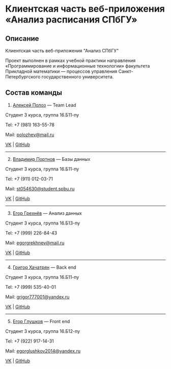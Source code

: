 # Клиентская часть веб-приложения «Анализ расписания СПбГУ»
## Описание
Клиентская часть веб-приложения "Анализ СПбГУ" 

Проект выполнен в рамках учебной практики направления «Программирование и информационные технологии» факультета Прикладной математики — процессов управления Санкт-Петербургского государственного университета.

## Состав команды
1. [Алексей Полоз](https://github.com/kosyachniy) — Team Lead

Студент 3 курса, группа 16.Б11-пу

Tel: +7 (981) 163-55-78

Mail: polozhev@mail.ru

[VK](https://vk.com/freakiller) | [GitHub](https://github.com/kosyachniy)

-----

2. [Владимир Портнов](https://github.com/VPortnov) — Базы данных

Студент 3 курса, группа 16.Б11-пу

Tel: +7 (911) 012-03-71

Mail: st054630@student.spbu.ru

[VK](https://vk.com/id323263866) | [GitHub](https://github.com/VPortnov)

-----

3. [Егор Грехнёв](https://github.com/Egor14) — Анализ данных

Студент 3 курса, группа 16.Б13-пу

Tel: +7 (999) 226-84-43

Mail: egorgrekhnev@mail.ru

[VK](https://vk.com/vipmegogor) | [GitHub](https://github.com/Egor14)

-----

4. [Григор Хачатрян](https://github.com/GrigorKhachatryan) — Back end

Студент 3 курса, группа 16.Б11-пу

Tel: +7 (999) 535-40-01

Mail: grigor777001@yandex.ru

[VK](https://vk.com/i82892777) | [GitHub](https://github.com/GrigorKhachatryan)

-----

5. [Егор Глушков](https://github.com/ExP98) — Front end

Студент 3 курса, группа 16.Б12-пу

Tel: +7 (922) 917-14-31

Mail: egorglushkov2014@yandex.ru

[VK](https://vk.com/exp98) | [GitHub](https://github.com/ExP98)
